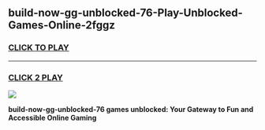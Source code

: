 
## build-now-gg-unblocked-76-Play-Unblocked-Games-Online-2fggz
<h3>
<a href="https://premium76.site?title=build-now-gg-unblocked-76&ref=25A">CLICK TO PLAY</a></h3>
<hr>

<h3>
<a href="https://premium76.site?title=build-now-gg-unblocked-76&ref=25A">CLICK 2 PLAY</a>
  
</h3>

<a href="https://premium76.site?title=build-now-gg-unblocked-76&ref=25A"><img src="https://clearcache.store/games.png"></a>


**build-now-gg-unblocked-76 games unblocked: Your Gateway to Fun and Accessible Online Gaming**
